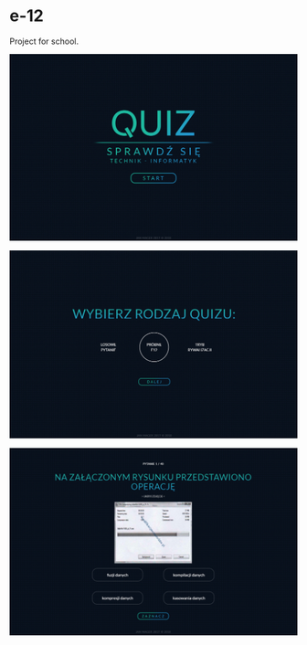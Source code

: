 # e-12
Project for school.

![1](https://github.com/janmager/e-12/blob/master/readme-img/1.PNG)

![2](https://github.com/janmager/e-12/blob/master/readme-img/2.PNG)

![3](https://github.com/janmager/e-12/blob/master/readme-img/3.PNG)
